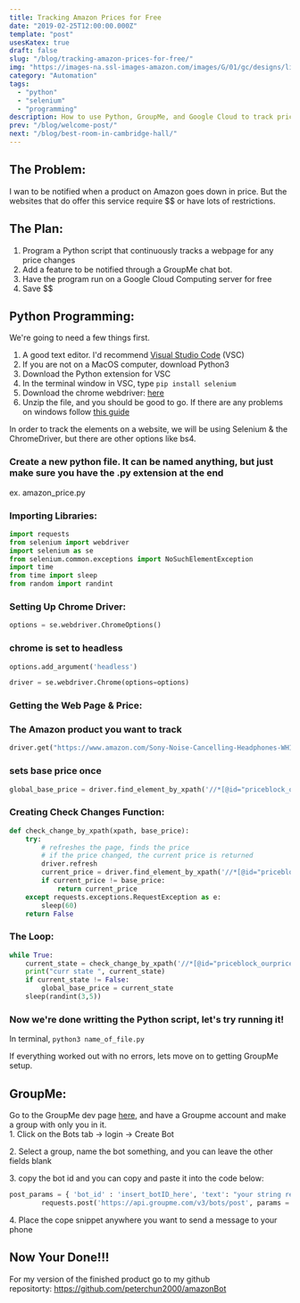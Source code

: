 ```yaml
---
title: Tracking Amazon Prices for Free
date: "2019-02-25T12:00:00.000Z"
template: "post"
usesKatex: true
draft: false
slug: "/blog/tracking-amazon-prices-for-free/"
img: "https://images-na.ssl-images-amazon.com/images/G/01/gc/designs/livepreview/amazon_dkblue_noto_email_v2016_us-main._CB468775337_.png"
category: "Automation"
tags:
  - "python"
  - "selenium"
  - "programming"
description: How to use Python, GroupMe, and Google Cloud to track pricing changes on Amazon.
prev: "/blog/welcome-post/"
next: "/blog/best-room-in-cambridge-hall/"
---
```


The Problem:
------------

I wan to be notified when a product on Amazon goes down in price. But the websites that do offer this service require $$ or have lots of restrictions.

The Plan:
---------

1.  Program a Python script that continuously tracks a webpage for any price changes
2.  Add a feature to be notified through a GroupMe chat bot.
3.  Have the program run on a Google Cloud Computing server for free
4.  Save $$

Python Programming:
-------------------

We're going to need a few things first.

1.  A good text editor. I'd recommend [Visual Studio Code](https://code.visualstudio.com/) (VSC)
2.  If you are not on a MacOS computer, download Python3
3.  Download the Python extension for VSC
4.  In the terminal window in VSC, type `pip install selenium`
5.  Download the chrome webdriver: [here](https://chromedriver.storage.googleapis.com/index.html?path=73.0.3683.20/)
6.  Unzip the file, and you should be good to go. If there are any problems on windows follow [this guide](http://jonathansoma.com/lede/foundations-2018/classes/selenium/selenium-windows-install/)

In order to track the elements on a website, we will be using Selenium & the ChromeDriver, but there are other options like bs4. 

### Create a new python file. It can be named anything, but just make sure you have the .py extension at the end

ex. amazon_price.py

### Importing Libraries:
```python
import requests
from selenium import webdriver
import selenium as se
from selenium.common.exceptions import NoSuchElementException  
import time
from time import sleep
from random import randint
```
### Setting Up Chrome Driver:
```python
options = se.webdriver.ChromeOptions()
```
### chrome is set to headless
```python
options.add_argument('headless')

driver = se.webdriver.Chrome(options=options)
```
### Getting the Web Page & Price:

### The Amazon product you want to track
```python
driver.get("https://www.amazon.com/Sony-Noise-Cancelling-Headphones-WH1000XM3/dp/B07G4MNFS1/ref=sr_1_2?crid=N5OCS4NJDH4M&keywords=sony+wh-1000xm3&qid=1551040801&s=gateway&sprefix=sony+%2Caps%2C120&sr=8-2")
```
### sets base price once
```python
global_base_price = driver.find_element_by_xpath('//*[@id="priceblock_ourprice"]').text
```
### Creating Check Changes Function:
```python
def check_change_by_xpath(xpath, base_price):
    try:
        # refreshes the page, finds the price
        # if the price changed, the current price is returned
        driver.refresh
        current_price = driver.find_element_by_xpath('//*[@id="priceblock_ourprice"]').text
        if current_price != base_price:
            return current_price
    except requests.exceptions.RequestException as e:
        sleep(60)
    return False
```
### The Loop:
```python
while True:
    current_state = check_change_by_xpath('//*[@id="priceblock_ourprice"]', global_base_price)
    print("curr state ", current_state)
    if current_state != False:
        global_base_price = current_state
    sleep(randint(3,5))
```
### Now we're done writting the Python script, let's try running it!

In terminal, `python3 name_of_file.py`

If everything worked out with no errors, lets move on to getting GroupMe setup.

GroupMe:
--------

Go to the GroupMe dev page [here](https://dev.groupme.com/), and have a Groupme account and make a group with only you in it.\
1\. Click on the Bots tab -> login -> Create Bot 

2\. Select a group, name the bot something, and you can leave the other fields blank

3\. copy the bot id and you can copy and paste it into the code below: 
```python
post_params = { 'bot_id' : 'insert_botID_here', 'text': "your string response" }
        requests.post('https://api.groupme.com/v3/bots/post', params = post_params)
```
4\. Place the cope snippet anywhere you want to send a message to your phone

Now Your Done!!!
----------------

For my version of the finished product go to my github repositorty: <https://github.com/peterchun2000/amazonBot>

